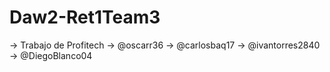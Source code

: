 # Daw2-Ret1Team3   
-> Trabajo de Profitech 
-> @oscarr36
-> @carlosbaq17
-> @ivantorres2840
-> @DiegoBlanco04

